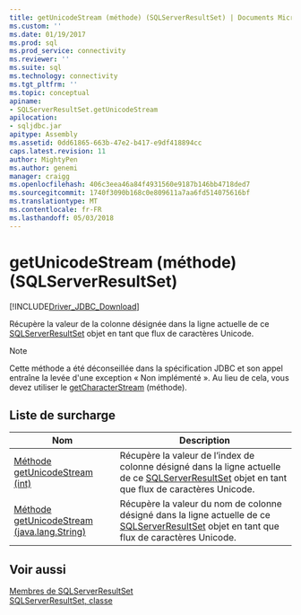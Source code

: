 ```yaml
---
title: getUnicodeStream (méthode) (SQLServerResultSet) | Documents Microsoft
ms.custom: ''
ms.date: 01/19/2017
ms.prod: sql
ms.prod_service: connectivity
ms.reviewer: ''
ms.suite: sql
ms.technology: connectivity
ms.tgt_pltfrm: ''
ms.topic: conceptual
apiname:
- SQLServerResultSet.getUnicodeStream
apilocation:
- sqljdbc.jar
apitype: Assembly
ms.assetid: 0dd61865-663b-47e2-b417-e9df418894cc
caps.latest.revision: 11
author: MightyPen
ms.author: genemi
manager: craigg
ms.openlocfilehash: 406c3eea46a84f4931560e9187b146bb4718ded7
ms.sourcegitcommit: 1740f3090b168c0e809611a7aa6fd514075616bf
ms.translationtype: MT
ms.contentlocale: fr-FR
ms.lasthandoff: 05/03/2018
---
```

# <a name="getunicodestream-method-sqlserverresultset"></a>getUnicodeStream (méthode) (SQLServerResultSet)
[!INCLUDE[Driver_JDBC_Download](../../../includes/driver_jdbc_download.md)]

  Récupère la valeur de la colonne désignée dans la ligne actuelle de ce [SQLServerResultSet](../../../connect/jdbc/reference/sqlserverresultset-class.md) objet en tant que flux de caractères Unicode.  
  
> [!NOTE]  
>  Cette méthode a été déconseillée dans la spécification JDBC et son appel entraîne la levée d'une exception « Non implémenté ». Au lieu de cela, vous devez utiliser le [getCharacterStream](../../../connect/jdbc/reference/getcharacterstream-method-sqlserverresultset.md) (méthode).  
  
## <a name="overload-list"></a>Liste de surcharge  
  
|Nom| Description|  
|----------|-----------------|  
|[Méthode getUnicodeStream &#40;int&#41;](../../../connect/jdbc/reference/getunicodestream-method-int.md)|Récupère la valeur de l’index de colonne désigné dans la ligne actuelle de ce [SQLServerResultSet](../../../connect/jdbc/reference/sqlserverresultset-class.md) objet en tant que flux de caractères Unicode.|  
|[Méthode getUnicodeStream &#40;java.lang.String&#41;](../../../connect/jdbc/reference/getunicodestream-method-java-lang-string.md)|Récupère la valeur du nom de colonne désigné dans la ligne actuelle de ce [SQLServerResultSet](../../../connect/jdbc/reference/sqlserverresultset-class.md) objet en tant que flux de caractères Unicode.|  
  
## <a name="see-also"></a>Voir aussi  
 [Membres de SQLServerResultSet](../../../connect/jdbc/reference/sqlserverresultset-members.md)   
 [SQLServerResultSet, classe](../../../connect/jdbc/reference/sqlserverresultset-class.md)  
  
  
